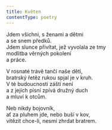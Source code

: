```yaml
---
title: Květen
contentType: poetry
---
```


<section>

Jdem všichni, s ženami a dětmi  
a se snem předků.  
Jdem slunce přivítat, jež vyvolala ze tmy  
modlitba věrných pokolení  
a práce.

</section>

<section>

V rosnaté trávě tančí naše děti,  
bratrský řetěz rukou spjal je v kruh.  
V té budoucnosti záští není  
a z jejích písní zpívá družný duch  
a mluví k otcům.

</section>

<section>

Neb nikdy bojovník,  
ať za pluhem jde, nebo buší v kov,  
vítězit chce-li, nesmí zhrdat bratrem.

</section>
